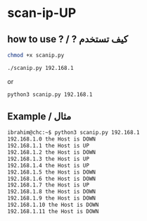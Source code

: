 # scan-ip-UP
## how to use ? / ? كيف تستخدم 
```sh
chmod +x scanip.py
```
```sh
./scanip.py 192.168.1
```
or
```sh
python3 scanip.py 192.168.1
```
## Example / مثال
```sh
ibrahim@chc:~$ python3 scanip.py 192.168.1
192.168.1.0 the Host is DOWN
192.168.1.1 the Host is UP
192.168.1.2 the Host is DOWN
192.168.1.3 the Host is UP
192.168.1.4 the Host is UP
192.168.1.5 the Host is DOWN
192.168.1.6 the Host is DOWN
192.168.1.7 the Host is UP
192.168.1.8 the Host is DOWN
192.168.1.9 the Host is DOWN
192.168.1.10 the Host is DOWN
192.168.1.11 the Host is DOWN
```
